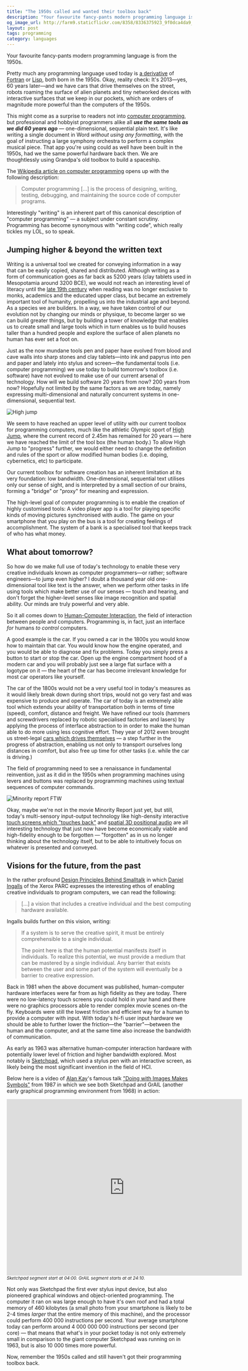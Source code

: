 ```yaml
---
title: "The 1950s called and wanted their toolbox back"
description: "Your favourite fancy-pants modern programming language is from the 1950s. Pretty much any programming language used today is a derivative of Fortran or Lisp, both born in the 1950s. Okay, reality check: It’s 2013—yes, 60 years later—and we have cars that drive themselves on the street, robots roaming the surface of alien planets and tiny networked devices with interactive surfaces that we keep in our pockets, which are orders of magnitude more powerful than the computers of the 1950s."
og_image_url: http://farm9.staticflickr.com/8358/8336375923_9f0dca4da9_o.png
layout: post
tags: programming
category: languages
---
```


Your favourite fancy-pants modern programming language is from the 1950s.

Pretty much any programming language used today is [a derivative](http://www.levenez.com/lang/) of [Fortran](http://en.wikipedia.org/wiki/Fortran) or [Lisp](http://en.wikipedia.org/wiki/Lisp_%28programming_language%29), both born in the 1950s. Okay, reality check: It's 2013—yes, 60 years later—and we have cars that drive themselves on the street, robots roaming the surface of alien planets and tiny networked devices with interactive surfaces that we keep in our pockets, which are orders of magnitude more powerful than the computers of the 1950s.

This might come as a surprise to readers not into [computer programming](http://en.wikipedia.org/wiki/Computer_programming), but professional and hobbyist programmers alike all ***use the same tools as we did 60 years ago*** — one-dimensional, sequential plain text. It's like writing a single document in Word *without using any formatting*, with the goal of instructing a large symphony orchestra to perform a complex musical piece. That app you're using could as well have been built in the 1950s, had we the same powerful hardware back then. We are thoughtlessly using Grandpa's old toolbox to build a spaceship.

The [Wikipedia article on computer programming](http://en.wikipedia.org/wiki/Computer_programming) opens up with the following description:

> Computer programming […] is the process of designing, writing, testing, debugging, and maintaining the source code of computer programs.

Interestingly "writing" is an inherent part of this canonical description of "computer programming" — a subject under constant scrutiny. Programming has become synonymous with "writing code", which really tickles my LOL, so to speak.

## Jumping higher & beyond the written text

Writing is a universal tool we created for conveying information in a way that can be easily copied, shared and distributed. Although writing as a form of communication goes as far back as 5200 years (clay tablets used in Mesopotamia around 3200 BCE), we would not reach an interesting level of literacy until the [late 19th century](http://en.wikipedia.org/wiki/File:Illiteracy_france.png) when reading was no longer exclusive to monks, academics and the educated upper class, but became an extremely important tool of humanity, propelling us into the industrial age and beyond. As a species we are builders. In a way, we have taken control of our evolution not by changing our minds or physique, to become larger so we can build greater things, but by building a tower of knowledge that enables us to create small and large tools which in turn enables us to build houses taller than a hundred people and explore the surface of alien planets no human has ever set a foot on.

Just as the now mundane tools pen and paper have evolved from blood and cave walls into sharp stones and clay tablets—into ink and papyrus into pen and paper and lately into stylus and screen—the fundamental tools (i.e. computer programming) we use today to build tomorrow's toolbox (i.e. software) have not evolved to make use of our current arsenal of technology. How will we build software 20 years from now? 200 years from now? Hopefully not limited by the same factors as we are today, namely expressing multi-dimensional and naturally concurrent systems in one-dimensional, sequential text.

![High jump](http://farm9.staticflickr.com/8078/8337433556_d3104c8b59_o.png)

We seem to have reached an upper level of utility with our current toolbox for programming computers, much like the athletic Olympic sport of [High Jump](http://en.wikipedia.org/wiki/High_jump), where the current record of 2.45m has remained for 20 years — here we have reached the limit of the tool box (the human body.) To allow High Jump to "progress" further, we would either need to change the definition and rules of the sport or allow modified human bodies (i.e. doping, cybernetics, etc) to participate.

Our current toolbox for software creation has an inherent limitation at its very foundation: low bandwidth. One-dimensional, sequential text utilises only our sense of sight, and is interpreted by a small section of our brains, forming a "bridge" or "proxy" for meaning and expression.

The high-level goal of computer programming is to enable the creation of highly customised tools: A video player app is a tool for playing specific kinds of moving pictures synchronised with audio. The game on your smartphone that you play on the bus is a tool for creating feelings of accomplishment. The system of a bank is a specialised tool that keeps track of who has what money.

## What about tomorrow?

So how do we make full use of today's technology to enable these very creative individuals known as computer programmers—or rather; software engineers—to jump even higher? I doubt a thousand year old one-dimensional tool like text is the answer, when we perform other tasks in life using tools which make better use of our senses — touch and hearing, and don't forget the higher-level senses like image recognition and spatial ability. Our minds are truly powerful and very able.

So it all comes down to [Human-Computer Interaction](http://en.wikipedia.org/wiki/Human%E2%80%93computer_interaction), the field of interaction between people and computers. Programming is, in fact, just an interface *for* humans *to control* computers.

A good example is the car. If you owned a car in the 1800s you would know how to maintain that car. You would know how the engine operated, and you would be able to diagnose and fix problems. Today you simply press a button to start or stop the car. Open up the engine compartment hood of a modern car and you will probably just see a large flat surface with a logotype on it — the heart of the car has become irrelevant knowledge for most car operators like yourself.

The car of the 1800s would not be a very useful tool in today's measures as it would likely break down during short trips, would not go very fast and was expensive to produce and operate. The car of today is an extremely able tool which extends your ability of transportation both in terms of time (speed), comfort, distance and freight. We have refined our tools (hammers and screwdrivers replaced by robotic specialised factories and lasers) by applying the process of interface abstraction to in order to make the human able to do more using less cognitive effort. They year of 2012 even brought us street-legal [cars which drives themselves](http://newsfeed.time.com/2012/09/26/speeding-into-the-future-self-driving-cars-are-now-legal-in-california/) — a step further in the progress of abstraction, enabling us not only to transport ourselves long distances in comfort, but also free up time for other tasks (i.e. while the car is driving.)

The field of programming need to see a renaissance in fundamental reinvention, just as it did in the 1950s when programming machines using levers and buttons was replaced by programming machines using textual sequences of computer commands.

![Minority report FTW](http://farm9.staticflickr.com/8072/8337458910_786074443c_o.png)

Okay, maybe we're not in the movie Minority Report just yet, but still, today's multi-sensory input-output technology like high-density interactive [touch screens which "touches back"](http://www.technologyreview.com/news/417879/touch-screens-that-touch-back/) and [spatial 3D positional audio](http://www.hitl.washington.edu/scivw/EVE/I.B.1.3DSoundSynthesis.html) are all interesting technology that just now have become economically viable and high-fidelity enough to be forgotten — "forgotten" as in us no longer thinking about the technology itself, but to be able to intuitively focus on whatever is presented and conveyed.

## Visions for the future, from the past

In the rather profound [Design Principles Behind Smalltalk](http://www.cs.virginia.edu/~evans/cs655/readings/smalltalk.html) in which [Daniel Ingalls](http://en.wikipedia.org/wiki/Daniel_Henry_Holmes_Ingalls%2C_Jr.) of the Xerox PARC expresses the interesting ethos of enabling creative individuals to program computers, we can read the following:

> [...] a vision that includes a creative individual and the best computing hardware available.

Ingalls builds further on this vision, writing:

> If a system is to serve the creative spirit, it must be entirely comprehensible to a single individual.
>
> The point here is that the human potential manifests itself in individuals. To realize this potential, we must provide a medium that can be mastered by a single individual. Any barrier that exists between the user and some part of the system will eventually be a barrier to creative expression.

Back in 1981 when the above document was published, human-computer hardware interfaces were far from as high fidelity as they are today. There were no low-latency touch screens you could hold in your hand and there were no graphics processors able to render complex movie scenes on-the fly. Keyboards were still the lowest friction and efficient way for a human to provide a computer with input. With today's hi-fi user input hardware we should be able to further lower the friction—the "barrier"—between the human and the computer, and at the same time also increase the bandwidth of communication.

As early as 1963 was alternative human-computer interaction hardware with potentially lower level of friction and higher bandwidth explored. Most notably is [Sketchpad](http://en.wikipedia.org/wiki/Sketchpad), which used a stylus pen with an interactive screen, as likely being the most significant invention in the field of HCI.

Below here is a video of [Alan Kay](http://en.wikipedia.org/wiki/Alan_Kay)'s famous talk ["Doing with Images Makes Symbols"](http://archive.org/details/AlanKeyD1987) from 1987 in which we see both Sketchpad and GrAIL (another early graphical programming environment from 1968) in action:

<iframe src="http://archive.org/embed/AlanKeyD1987" width="640" height="480" frameborder="0" allowFullScreen></iframe><br>
<small><em>Sketchpad segment start at 04:00. GrAIL segment starts at at 24:10.</em></small>

Not only was Sketchpad the first ever stylus input device, but also pioneered graphical windows and object-oriented programming. The computer it ran on was large enough to have it's own roof and had a total memory of 460 kilobytes (a small photo from your smartphone is likely to be 2-4 times *larger* that the entire memory of this machine), and the processor could perform 400 000  instructions per second. Your average smartphone today can perform around 4 000 000 000 instructions per second (per core) — that means that what's in your pocket today is not only extremely small in comparison to the giant computer Sketchpad was running on in 1963, but is also 10 000 times more powerful.

Now, remember the 1950s called and still haven't got their programming toolbox back.
